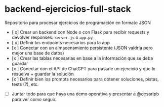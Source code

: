 # backend-ejercicios-full-stack
Repositorio para procesar ejercicios de programación en formato JSON

- [ x] Crear un backend con Node o con Flask para recibir requests y devolver responses: `server.js` o `app.py`
- [ x] Definir los endpoints necesarios para la app
- [x ] Conectar con un almacenamiento persistente (JSON valdría pero mejor una base de datos)
- [x ] Crear las tablas necesarias en base a la información que se deba guardar
- [x ] Conectar con el API de ChatGPT para pasarle un ejercicio y que lo resuelva + guardar la solución
- [x ] Definir bien los prompts necesarios para obtener soluciones, pistas, tests (?), etc.
- [ ] Juntar todo para que haya una demo operativa y presentar a @cesarlpb para ver como seguir.
